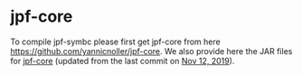 # jpf-core

To compile jpf-symbc please first get jpf-core from here https://github.com/yannicnoller/jpf-core.
We also provide here the JAR files for [jpf-core](https://github.com/javapathfinder/jpf-core) (updated from the last commit on [Nov 12, 2019](https://github.com/javapathfinder/jpf-core/tree/26e11d1de726c19ba8ae10551e048ec0823aabc6)).
